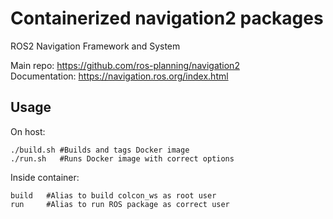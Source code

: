 # Containerized navigation2 packages

ROS2 Navigation Framework and System 

Main repo: https://github.com/ros-planning/navigation2  
Documentation: https://navigation.ros.org/index.html


## Usage

On host:
```
./build.sh #Builds and tags Docker image
./run.sh   #Runs Docker image with correct options 
```
    
Inside container:
```
build   #Alias to build colcon_ws as root user
run     #Alias to run ROS package as correct user
```
